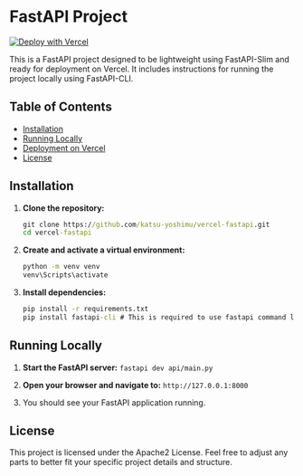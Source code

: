 # FastAPI Project
[![Deploy with Vercel](https://vercel.com/button)](https://vercel.com/new/clone?repository-url=https%3A%2F%2Fgithub.com%2Fkatsu-yoshimu%2vercel-scrapy-monotaro)

This is a FastAPI project designed to be lightweight using FastAPI-Slim and ready for deployment on Vercel. It includes instructions for running the project locally using FastAPI-CLI.

## Table of Contents
- [Installation](#installation)
- [Running Locally](#running-locally)
- [Deployment on Vercel](#deployment-on-vercel)
- [License](#license)

## Installation

1. **Clone the repository:**

   ```cmd
   git clone https://github.com/katsu-yoshimu/vercel-fastapi.git
   cd vercel-fastapi
	 ```

2. **Create and activate a virtual environment:**

	```cmd
	python -m venv venv
	venv\Scripts\activate
	```
3. **Install dependencies:**
	```cmd
	pip install -r requirements.txt  
	pip install fastapi-cli # This is required to use fastapi command locally
	```

## Running Locally
1. **Start the FastAPI server:**
```fastapi dev api/main.py```

2. **Open your browser and navigate to:**
```http://127.0.0.1:8000```

3. You should see your FastAPI application running.

## License
This project is licensed under the Apache2 License. Feel free to adjust any parts to better fit your specific project details and structure.
